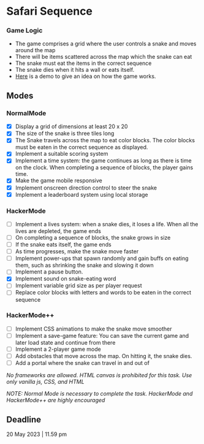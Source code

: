 # Safari Sequence
### Game Logic
-   The game comprises a grid where the user controls a snake and moves around the map
-   There will be items scattered across the map which the snake can eat
-   The snake must eat the items in the correct sequence
-   The snake dies when it hits a wall or eats itself.
-   [Here](https://www.youtube.com/watch?v=4vYGWsmCNlI)  is a demo to give an idea on how the game works.

## Modes

### NormalMode

-  [x] Display a grid of dimensions at least 20 x 20
-  [x] The size of the snake is three tiles long
-  [x] The Snake travels across the map to eat color blocks. The color blocks must be eaten in the correct sequence as displayed.
-  [x] Implement a suitable scoring system
-  [x] Implement a time system: the game continues as long as there is time on the clock. When completing a sequence of blocks, the player gains time.
-  [x] Make the game mobile responsive
-  [x] Implement onscreen direction control to steer the snake
-  [x] Implement a leaderboard system using local storage

### HackerMode

-  [ ] Implement a lives system: when a snake dies, it loses a life. When all the lives are depleted, the game ends
-  [ ] On completing a sequence of blocks, the snake grows in size
-  [ ] If the snake eats itself, the game ends
-  [ ] As time progresses, make the snake move faster
-  [ ] Implement power-ups that spawn randomly and gain buffs on eating them, such as shrinking the snake and slowing it down
-  [ ] Implement a pause button.
-  [x] Implement sound on snake-eating word
-  [ ] Implement variable grid size as per player request
-  [ ] Replace color blocks with letters and words to be eaten in the correct sequence

### HackerMode++

-  [ ] Implement CSS animations to make the snake move smoother
-  [ ] Implement a save-game feature: You can save the current game and later load state and continue from there
-  [ ] Implement a 2-player game mode
-  [ ] Add obstacles that move across the map. On hitting it, the snake dies.
-  [ ] Add a portal where the snake can travel in and out of

_No frameworks are allowed. HTML canvas is prohibited for this task. Use only vanilla js, CSS, and HTML_

_NOTE: Normal Mode is necessary to complete the task. HackerMode and HackerMode++ are highly encouraged_

## Deadline

20 May 2023 | 11.59 pm